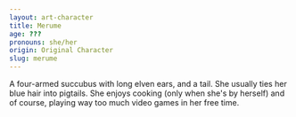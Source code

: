 ```yaml
---
layout: art-character
title: Merume
age: ???
pronouns: she/her
origin: Original Character
slug: merume
---
```

A four-armed succubus with long elven ears, and a tail. She usually ties her blue hair into pigtails. She enjoys cooking (only when she's by herself) and of course, playing way too much video games in her free time.
